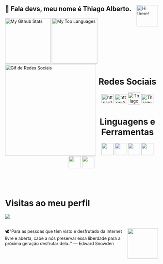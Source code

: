 <div>
  <img src="https://media.giphy.com/media/U8HE8c3dRgGAxxIxfY/giphy.gif" width="70px" align="right" alt="Hi there!">
  <h2>👋 Fala devs, meu nome é Thiago Alberto.</h2>
</div>
<div>
  <img height="150em" src="https://github-readme-stats.vercel.app/api?username=Thiago1alberto&show_icons=true&theme=tokyonight&include_all_commits=true&count_private=true" alt="My Github Stats">
  <img height="150em" src="https://github-readme-stats.vercel.app/api/top-langs/?username=Thiago1alberto&layout=compact&langs_count=6&theme=tokyonight" alt="My Top Languages">
</div>
<img src="https://media.giphy.com/media/HvekzBaREHxlEwvlOS/giphy.gif" width="300px" align="left" alt="Gif de Redes Sociais">
<h1 align="center">Redes Sociais</h1>
<div align="center">
  <div style="display: inline-block">
<a href="https://linkedin.com/in/https://www.linkedin.com/in/thiago-alberto-864121190/" target="blank"><img align="center" src="https://raw.githubusercontent.com/rahuldkjain/github-profile-readme-generator/master/src/images/icons/Social/linked-in-alt.svg" alt="https://www.linkedin.com/in/thiago-alberto-864121190/" height="30" width="40" /></a>
<a href="https://instagram.com/https://www.instagram.com/thiago_1alberto/" target="blank"><img align="center" src="https://raw.githubusercontent.com/rahuldkjain/github-profile-readme-generator/master/src/images/icons/Social/instagram.svg" alt="https://www.instagram.com/thiago_1alberto/" height="30" width="40" /></a>
<a href="https://discord.gg/Thiago Albert0#2726" target="blank"><img align="center" src="https://raw.githubusercontent.com/rahuldkjain/github-profile-readme-generator/master/src/images/icons/Social/discord.svg" alt="Thiago Albert0#2726" height="40" width="40" /></a>
<a href="https://wa.me/qr/NTC2WJMV7MTMA1" target="blank"><img align="center" src="https://raw.githubusercontent.com/rahuldkjain/github-profile-readme-generator/master/src/images/icons/Social/whatsapp.svg" alt="Thiago Albert0#2726" height="30" width="40" /></a>
</div> 
 <h1 align="center">Linguagens e Ferramentas </h1> 
            <img src = "https://cdn.jsdelivr.net/gh/devicons/devicon/icons/java/java-original.svg" width="40" height="40"/>
            <img src = "https://cdn.jsdelivr.net/gh/devicons/devicon/icons/python/python-original.svg" width="40" height="40"/>      
            <img src = "https://cdn.jsdelivr.net/gh/devicons/devicon/icons/html5/html5-original.svg" width="40" height="40"/> 
            <img src = "https://cdn.jsdelivr.net/gh/devicons/devicon/icons/c/c-original.svg" width="40" height="40"/>          
            <img src = "https://cdn.jsdelivr.net/gh/devicons/devicon/icons/vscode/vscode-original.svg" width="40" height="40"/>     
            <img src = "https://cdn.jsdelivr.net/gh/devicons/devicon/icons/pycharm/pycharm-original.svg" width="40" height="40"/>

<h1 align="left"></h1> 
<br>
<h1 align="left">Visitas ao meu perfil </h1> 
<div  align="left"> 
<!-- visitors count  -->   
  <img src="https://profile-counter.glitch.me/Thiago1alberto/count.svg" />  
</p>
 <br>
  <img align="right" src="https://user-images.githubusercontent.com/71457360/159799533-118f9de7-4210-414d-af1a-881adddbaa30.png" min-width="400px" max-width="400px" width="100px">
  <p1 align="center"> 🕊"Para as pessoas que têm visto e desfrutado da internet livre e aberta, cabe a nós preservar essa liberdade para a próxima geração desfrutar dela.." —  Edward Snowden</p1>
